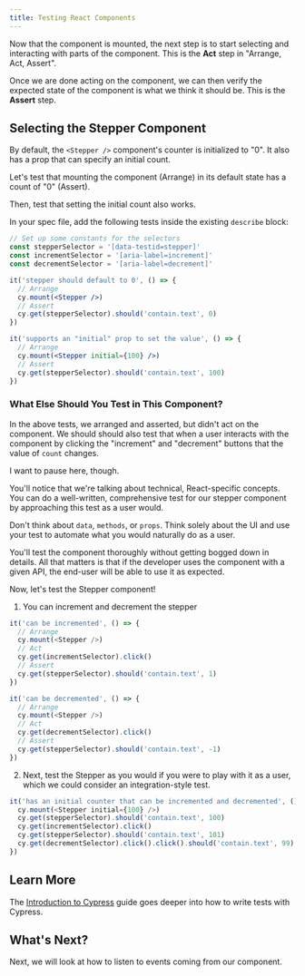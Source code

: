 ```yaml
---
title: Testing React Components
---
```


Now that the component is mounted, the next step is to start selecting and
interacting with parts of the component. This is the **Act** step in "Arrange,
Act, Assert".

Once we are done acting on the component, we can then verify the expected state
of the component is what we think it should be. This is the **Assert** step.

## Selecting the Stepper Component

By default, the `<Stepper />` component's counter is initialized to "0". It also
has a prop that can specify an initial count.

Let's test that mounting the component (Arrange) in its default state has a
count of "0" (Assert).

Then, test that setting the initial count also works.

In your spec file, add the following tests inside the existing `describe` block:

<code-group>
<code-block label="Stepper.cy.jsx" active>

```jsx
// Set up some constants for the selectors
const stepperSelector = '[data-testid=stepper]'
const incrementSelector = '[aria-label=increment]'
const decrementSelector = '[aria-label=decrement]'

it('stepper should default to 0', () => {
  // Arrange
  cy.mount(<Stepper />)
  // Assert
  cy.get(stepperSelector).should('contain.text', 0)
})

it('supports an "initial" prop to set the value', () => {
  // Arrange
  cy.mount(<Stepper initial={100} />)
  // Assert
  cy.get(stepperSelector).should('contain.text', 100)
})
```

</code-block>
</code-group>

### What Else Should You Test in This Component?

In the above tests, we arranged and asserted, but didn't act on the component.
We should should also test that when a user interacts with the component by
clicking the "increment" and "decrement" buttons that the value of `count`
changes.

I want to pause here, though.

You'll notice that we're talking about technical, React-specific concepts. You
can do a well-written, comprehensive test for our stepper component by
approaching this test as a user would.

Don't think about `data`, `methods`, or `props`. Think solely about the UI and
use your test to automate what you would naturally do as a user.

You'll test the component thoroughly without getting bogged down in details. All
that matters is that if the developer uses the component with a given API, the
end-user will be able to use it as expected.

Now, let's test the Stepper component!

1. You can increment and decrement the stepper

<code-group>
<code-block label="Stepper.cy.jsx" active>

```js
it('can be incremented', () => {
  // Arrange
  cy.mount(<Stepper />)
  // Act
  cy.get(incrementSelector).click()
  // Assert
  cy.get(stepperSelector).should('contain.text', 1)
})

it('can be decremented', () => {
  // Arrange
  cy.mount(<Stepper />)
  // Act
  cy.get(decrementSelector).click()
  // Assert
  cy.get(stepperSelector).should('contain.text', -1)
})
```

</code-block>
</code-group>

2. Next, test the Stepper as you would if you were to play with it as a user,
   which we could consider an integration-style test.

<!-- <stepper initial="100"></stepper> -->

<code-group>
<code-block label="Stepper.cy.jsx" active>

```js
it('has an initial counter that can be incremented and decremented', () => {
  cy.mount(<Stepper initial={100} />)
  cy.get(stepperSelector).should('contain.text', 100)
  cy.get(incrementSelector).click()
  cy.get(stepperSelector).should('contain.text', 101)
  cy.get(decrementSelector).click().click().should('contain.text', 99)
})
```

</code-block>
</code-group>

## Learn More

The [Introduction to Cypress](/guides/core-concepts/introduction-to-cypress)
guide goes deeper into how to write tests with Cypress.

## What's Next?

Next, we will look at how to listen to events coming from our component.

<NavGuide prev="/guides/getting-started/mounting-react" next="/guides/getting-started/events-react" />
